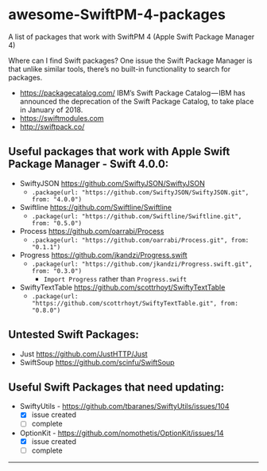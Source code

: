 # awesome-SwiftPM-4-packages
A list of packages that work with SwiftPM 4 (Apple Swift Package Manager 4)

Where can I find Swift packages?
One issue the Swift Package Manager is that unlike similar tools, there’s no built-in functionality to search for packages.
* <https://packagecatalog.com/> IBM’s Swift Package Catalog — IBM has announced the deprecation of the Swift Package Catalog, to take place in January of 2018.
* <https://swiftmodules.com>
* <http://swiftpack.co/>

## Useful packages that work with Apple Swift Package Manager - Swift 4.0.0:
* SwiftyJSON <https://github.com/SwiftyJSON/SwiftyJSON>
  * `.package(url: "https://github.com/SwiftyJSON/SwiftyJSON.git", from: "4.0.0")`
* Swiftline <https://github.com/Swiftline/Swiftline>
  * `.package(url: "https://github.com/Swiftline/Swiftline.git", from: "0.5.0")`
* Process <https://github.com/oarrabi/Process>
  * `.package(url: "https://github.com/oarrabi/Process.git", from: "0.1.1")`
* Progress <https://github.com/jkandzi/Progress.swift>
  * `.package(url: "https://github.com/jkandzi/Progress.swift.git", from: "0.3.0")`
    * `Import Progress` rather than `Progress.swift`
* SwiftyTextTable <https://github.com/scottrhoyt/SwiftyTextTable>
  * `.package(url: "https://github.com/scottrhoyt/SwiftyTextTable.git", from: "0.8.0")`


## Untested Swift Packages:
* Just <https://github.com/JustHTTP/Just>
* SwiftSoup <https://github.com/scinfu/SwiftSoup>


## Useful Swift Packages that need updating:
* SwiftyUtils - https://github.com/tbaranes/SwiftyUtils/issues/104
  * [x] issue created
  * [ ] complete
* OptionKit - https://github.com/nomothetis/OptionKit/issues/14
  * [x] issue created
  * [ ] complete

 - - - -
